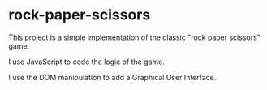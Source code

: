 # rock-paper-scissors

This project is a simple implementation of the classic "rock paper scissors" game.

I use JavaScript to code the logic of the game.

I use the DOM manipulation to add a Graphical User Interface.



